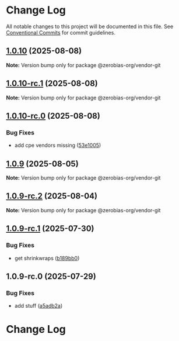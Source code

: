 # Change Log

All notable changes to this project will be documented in this file.
See [Conventional Commits](https://conventionalcommits.org) for commit guidelines.

## [1.0.10](https://github.com/zerobias-org/vendor/compare/@zerobias-org/vendor-git@1.0.10-rc.1...@zerobias-org/vendor-git@1.0.10) (2025-08-08)

**Note:** Version bump only for package @zerobias-org/vendor-git





## [1.0.10-rc.1](https://github.com/zerobias-org/vendor/compare/@zerobias-org/vendor-git@1.0.10-rc.0...@zerobias-org/vendor-git@1.0.10-rc.1) (2025-08-08)

**Note:** Version bump only for package @zerobias-org/vendor-git





## [1.0.10-rc.0](https://github.com/zerobias-org/vendor/compare/@zerobias-org/vendor-git@1.0.9...@zerobias-org/vendor-git@1.0.10-rc.0) (2025-08-08)


### Bug Fixes

* add cpe vendors missing ([53e1005](https://github.com/zerobias-org/vendor/commit/53e100520e848be73b2cba8a0ef4f184844b8abb))





## [1.0.9](https://github.com/zerobias-org/vendor/compare/@zerobias-org/vendor-git@1.0.9-rc.2...@zerobias-org/vendor-git@1.0.9) (2025-08-05)

**Note:** Version bump only for package @zerobias-org/vendor-git





## [1.0.9-rc.2](https://github.com/zerobias-org/vendor/compare/@zerobias-org/vendor-git@1.0.9-rc.1...@zerobias-org/vendor-git@1.0.9-rc.2) (2025-08-04)

**Note:** Version bump only for package @zerobias-org/vendor-git





## [1.0.9-rc.1](https://github.com/zerobias-org/vendor/compare/@zerobias-org/vendor-git@1.0.9-rc.0...@zerobias-org/vendor-git@1.0.9-rc.1) (2025-07-30)


### Bug Fixes

* get shrinkwraps ([b189bb0](https://github.com/zerobias-org/vendor/commit/b189bb0cf53ad66427530ccc0eab7824527942d3))





## 1.0.9-rc.0 (2025-07-29)


### Bug Fixes

* add stuff ([a5adb2a](https://github.com/zerobias-org/vendor/commit/a5adb2aecd0670c42e9077affecb6a047bf30fc6))





# Change Log
